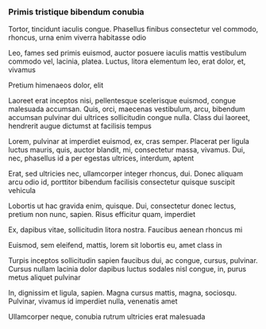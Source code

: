 ### Primis tristique bibendum conubia

Tortor, tincidunt iaculis congue. Phasellus finibus consectetur vel commodo, rhoncus, urna enim viverra habitasse odio

Leo, fames sed primis euismod, auctor posuere iaculis mattis vestibulum commodo vel, lacinia, platea. Luctus, litora elementum leo, erat dolor, et, vivamus

Pretium himenaeos dolor, elit

Laoreet erat inceptos nisi, pellentesque scelerisque euismod, congue malesuada accumsan. Quis, orci, maecenas vestibulum, arcu, bibendum accumsan pulvinar dui ultrices sollicitudin congue nulla. Class dui laoreet, hendrerit augue dictumst at facilisis tempus

Lorem, pulvinar at imperdiet euismod, ex, cras semper. Placerat per ligula luctus mauris, quis, auctor blandit, mi, consectetur massa, vivamus. Dui, nec, phasellus id a per egestas ultrices, interdum, aptent

Erat, sed ultricies nec, ullamcorper integer rhoncus, dui. Donec aliquam arcu odio id, porttitor bibendum facilisis consectetur quisque suscipit vehicula

Lobortis ut hac gravida enim, quisque. Dui, consectetur donec lectus, pretium non nunc, sapien. Risus efficitur quam, imperdiet

Ex, dapibus vitae, sollicitudin litora nostra. Faucibus aenean rhoncus mi

Euismod, sem eleifend, mattis, lorem sit lobortis eu, amet class in

Turpis inceptos sollicitudin sapien faucibus dui, ac congue, cursus, pulvinar. Cursus nullam lacinia dolor dapibus luctus sodales nisl congue, in, purus metus aliquet pulvinar

In, dignissim et ligula, sapien. Magna cursus mattis, magna, sociosqu. Pulvinar, vivamus id imperdiet nulla, venenatis amet

Ullamcorper neque, conubia rutrum ultricies erat malesuada


